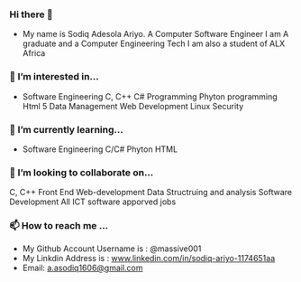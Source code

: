 ### Hi there 👋
- My name is Sodiq Adesola Ariyo. 
  A Computer Software Engineer
  I am A graduate and a Computer Engineering Tech
  I am also a student of ALX Africa
### 👀 I’m interested in...
- Software Engineering
  C, C++ C# Programming
  Phyton programming
  Html 5
  Data Management
  Web Development
  Linux Security
### 🌱 I’m currently learning...
- Software Engineering
  C/C#
  Phyton
  HTML
### 💞️ I’m looking to collaborate on...
  C, C++
  Front End Web-development
  Data Structruing and analysis
  Software Development All ICT software apporved jobs
### 📫 How to reach me ...
- My Github Account Username is : @massive001
- My Linkdin Address is : www.linkedin.com/in/sodiq-ariyo-1174651aa
- Email: a.asodiq1606@gmail.com
